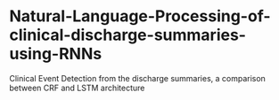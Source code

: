 # Natural-Language-Processing-of-clinical-discharge-summaries-using-RNNs
Clinical Event Detection from the discharge summaries, a comparison between CRF and LSTM architecture
